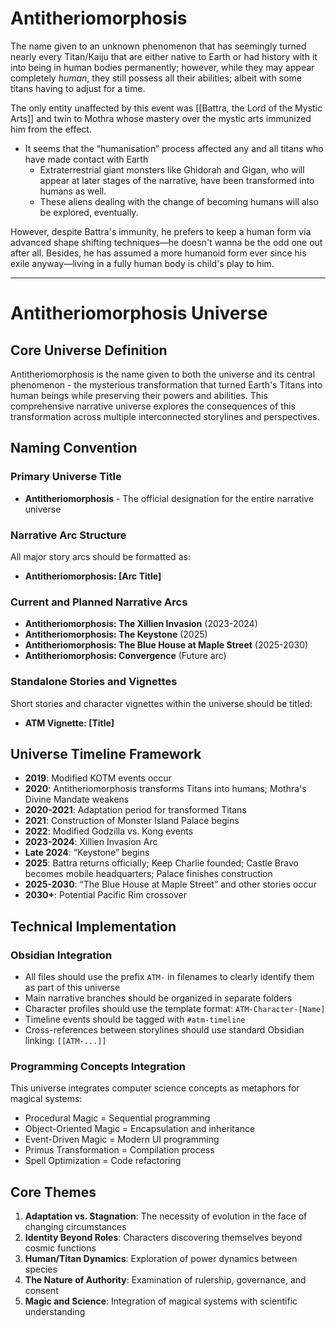 # Antitheriomorphosis

The name given to an unknown phenomenon that has seemingly turned nearly every Titan/Kaiju that are either native to Earth or had history with it into being in human bodies permanently; however, while they may appear completely *human*, they still possess all their abilities; albeit with some titans having to adjust for a time.

The only entity unaffected by this event was [[Battra, the Lord of the Mystic Arts]] and twin to Mothra whose mastery over the mystic arts immunized him from the effect.

- It seems that the “humanisation” process affected any and all titans who have made contact with Earth
	- Extraterrestrial giant monsters like Ghidorah and Gigan, who will appear at later stages of the narrative, have been transformed into humans as well.
	- These aliens dealing with the change of becoming humans will also be explored, eventually.

However, despite Battra's immunity, he prefers to keep a human form via advanced shape shifting techniques—he doesn't wanna be the odd one out after all. Besides, he has assumed a more humanoid form ever since his exile anyway—living in a fully human body is child's play to him.

---

# Antitheriomorphosis Universe

## Core Universe Definition

Antitheriomorphosis is the name given to both the universe and its central phenomenon - the mysterious transformation that turned Earth's Titans into human beings while preserving their powers and abilities. This comprehensive narrative universe explores the consequences of this transformation across multiple interconnected storylines and perspectives.

## Naming Convention

### Primary Universe Title

- **Antitheriomorphosis** - The official designation for the entire narrative universe

### Narrative Arc Structure

All major story arcs should be formatted as:
- **Antitheriomorphosis: [Arc Title]**

### Current and Planned Narrative Arcs

- **Antitheriomorphosis: The Xillien Invasion** (2023-2024)
- **Antitheriomorphosis: The Keystone** (2025)
- **Antitheriomorphosis: The Blue House at Maple Street** (2025-2030)
- **Antitheriomorphosis: Convergence** (Future arc)

### Standalone Stories and Vignettes

Short stories and character vignettes within the universe should be titled:
- **ATM Vignette: [Title]**

## Universe Timeline Framework

- **2019**: Modified KOTM events occur
- **2020**: Antitheriomorphosis transforms Titans into humans; Mothra's Divine Mandate weakens
- **2020-2021**: Adaptation period for transformed Titans
- **2021**: Construction of Monster Island Palace begins
- **2022**: Modified Godzilla vs. Kong events
- **2023-2024**: Xillien Invasion Arc
- **Late 2024**: “Keystone” begins
- **2025**: Battra returns officially; Keep Charlie founded; Castle Bravo becomes mobile headquarters; Palace finishes construction
- **2025-2030**: “The Blue House at Maple Street” and other stories occur
- **2030+**: Potential Pacific Rim crossover

## Technical Implementation

### Obsidian Integration

- All files should use the prefix `ATM-` in filenames to clearly identify them as part of this universe
- Main narrative branches should be organized in separate folders
- Character profiles should use the template format: `ATM-Character-[Name]`
- Timeline events should be tagged with `#atm-timeline`
- Cross-references between storylines should use standard Obsidian linking: `[[ATM-...]]`

### Programming Concepts Integration

This universe integrates computer science concepts as metaphors for magical systems:
- Procedural Magic = Sequential programming
- Object-Oriented Magic = Encapsulation and inheritance
- Event-Driven Magic = Modern UI programming
- Primus Transformation = Compilation process
- Spell Optimization = Code refactoring

## Core Themes

1. **Adaptation vs. Stagnation**: The necessity of evolution in the face of changing circumstances
2. **Identity Beyond Roles**: Characters discovering themselves beyond cosmic functions
3. **Human/Titan Dynamics**: Exploration of power dynamics between species
4. **The Nature of Authority**: Examination of rulership, governance, and consent
5. **Magic and Science**: Integration of magical systems with scientific understanding